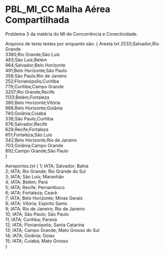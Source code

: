 # PBL_MI_CC Malha Aérea Compartilhada
Problema 3 da matéria do MI de Concorrência e Conectividade.

Arquivos de texto testes por enquanto são:
{
Aresta.txt
2533;Salvador;Rio Grande  
3380;Rio Grande;São Luís  
483;São Luís;Belém  
964;Salvador;Belo Horizonte  
491;Belo Horizonte;São Paulo  
358;São Paulo;Rio de Janeiro  
252;Florianópolis;Curitiba  
779;Curitiba;Campo Grande  
3207;Rio Grande;Recife  
1133;Belém;Fortaleza  
380;Belo Horizonte;Vitória  
668;Belo Horizonte;Goiânia  
740;Goiânia;Cuiabá  
338;São Paulo;Curitiba  
676;Salvador;Recife  
629;Recife;Fortaleza  
651;Fortaleza;São Luís  
342;Belo Horizonte;Rio de Janeiro  
703;Goiânia;Campo Grande  
892;Campo Grande;São Paulo  
}

Aeroportos.txt
{
1; IATA; Salvador; Bahia  
2; IATA; Rio Grande; Rio Grande do Sul  
3; IATA; São Luís; Maranhão  
4; IATA; Belém; Pará  
5; IATA; Recife; Pernambuco  
6; IATA; Fortaleza; Ceará  
7; IATA; Belo Horizonte; Minas Gerais  
8; IATA; Vitória; Espirito Santo  
9; IATA; Rio de Janeiro; Rio de Janeiro  
10; IATA; São Paulo; São Paulo  
11; IATA; Curitiba; Paraná  
12; IATA; Florianópolis; Santa Catarina  
13; IATA; Campo Grande; Mato Grosso do Sul  
14; IATA; Goiânia; Goias  
15; IATA; Cuiabá; Mato Grosso  
}
